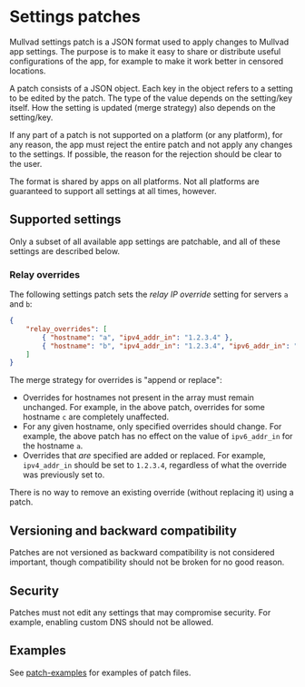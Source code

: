 # Settings patches

Mullvad settings patch is a JSON format used to apply changes to Mullvad app settings. The purpose
is to make it easy to share or distribute useful configurations of the app, for example to make it
work better in censored locations.

A patch consists of a JSON object. Each key in the object refers to a setting to be edited by the
patch. The type of the value depends on the setting/key itself. How the setting is updated (merge
strategy) also depends on the setting/key.

If any part of a patch is not supported on a platform (or any platform), for any reason, the app
must reject the entire patch and not apply any changes to the settings. If possible, the reason for
the rejection should be clear to the user.

The format is shared by apps on all platforms. Not all platforms are guaranteed to support all
settings at all times, however.

## Supported settings

Only a subset of all available app settings are patchable, and all of these settings are described
below.

### Relay overrides

The following settings patch sets the *relay IP override* setting for servers `a` and `b`:

```json
{
    "relay_overrides": [
        { "hostname": "a", "ipv4_addr_in": "1.2.3.4" },
        { "hostname": "b", "ipv4_addr_in": "1.2.3.4", "ipv6_addr_in": "::1" }
    ]
}
```

The merge strategy for overrides is "append or replace":

* Overrides for hostnames not present in the array must remain unchanged. For example, in the above
  patch, overrides for some hostname `c` are completely unaffected.
* For any given hostname, only specified overrides should change. For example, the above patch has
  no effect on the value of `ipv6_addr_in` for the hostname `a`.
* Overrides that *are* specified are added or replaced. For example, `ipv4_addr_in` should be set
  to `1.2.3.4`, regardless of what the override was previously set to.

There is no way to remove an existing override (without replacing it) using a patch.

## Versioning and backward compatibility

Patches are not versioned as backward compatibility is not considered important, though
compatibility should not be broken for no good reason.

## Security

Patches must not edit any settings that may compromise security. For example, enabling custom DNS
should not be allowed.

## Examples

See [patch-examples](./patch-examples) for examples of patch files.
